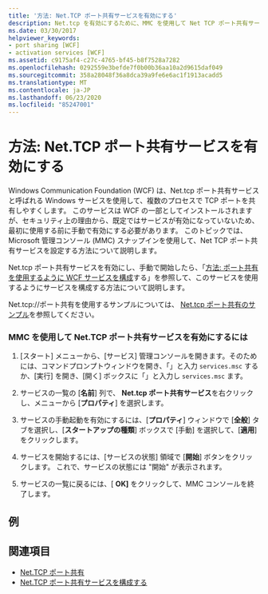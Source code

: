 ```yaml
---
title: '方法: Net.TCP ポート共有サービスを有効にする'
description: Net.tcp を有効にするために、MMC を使用して Net TCP ポート共有サービスを構成する方法について説明します。 Net.tcp は、既定で無効になっています。
ms.date: 03/30/2017
helpviewer_keywords:
- port sharing [WCF]
- activation services [WCF]
ms.assetid: c9175af4-c27c-4765-bf45-b8f7528a7282
ms.openlocfilehash: 0292559e3befde7f0b00b36aa10a2d9615daf049
ms.sourcegitcommit: 358a28048f36a8dca39a9fe6e6ac1f1913acadd5
ms.translationtype: MT
ms.contentlocale: ja-JP
ms.lasthandoff: 06/23/2020
ms.locfileid: "85247001"
---
```

# <a name="how-to-enable-the-nettcp-port-sharing-service"></a>方法: Net.TCP ポート共有サービスを有効にする
Windows Communication Foundation (WCF) は、Net.tcp ポート共有サービスと呼ばれる Windows サービスを使用して、複数のプロセスで TCP ポートを共有しやすくします。 このサービスは WCF の一部としてインストールされますが、セキュリティ上の理由から、既定ではサービスが有効になっていないため、最初に使用する前に手動で有効にする必要があります。 このトピックでは、Microsoft 管理コンソール (MMC) スナップインを使用して、Net TCP ポート共有サービスを設定する方法について説明します。  
  
 Net.tcp ポート共有サービスを有効にし、手動で開始したら、「[方法: ポート共有を使用するように WCF サービスを構成](how-to-configure-a-wcf-service-to-use-port-sharing.md)する」を参照して、このサービスを使用するようにサービスを構成する方法について説明します。  
  
 Net.tcp://ポート共有を使用するサンプルについては、 [Net.tcp ポート共有のサンプル](../samples/net-tcp-port-sharing-sample.md)を参照してください。  
  
### <a name="to-enable-the-nettcp-port-sharing-service-using-mmc"></a>MMC を使用して Net.TCP ポート共有サービスを有効にするには  
  
1. [スタート] メニューから、[サービス] 管理コンソールを開きます。そのためには、コマンドプロンプトウィンドウを開き、「」と入力 `services.msc` するか、[実行] を開き、[開く] ボックスに「」と入力し `services.msc` ます。  
  
2. サービスの一覧の [**名前**] 列で、 **Net.tcp ポート共有サービス**を右クリックし、メニューから [**プロパティ**] を選択します。  
  
3. サービスの手動起動を有効にするには、[**プロパティ**] ウィンドウで [**全般**] タブを選択し、[**スタートアップの種類**] ボックスで [手動] を選択して、[**適用**] をクリックします。  
  
4. サービスを開始するには、[サービスの状態] 領域で [**開始**] ボタンをクリックします。 これで、サービスの状態には "開始" が表示されます。  
  
5. サービスの一覧に戻るには、[ **OK]** をクリックして、MMC コンソールを終了します。  
  
## <a name="example"></a>例  
  
## <a name="see-also"></a>関連項目

- [Net.TCP ポート共有](net-tcp-port-sharing.md)
- [Net.TCP ポート共有サービスを構成する](configuring-the-net-tcp-port-sharing-service.md)

